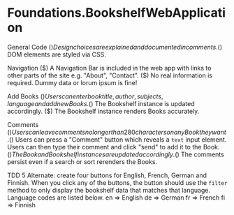 # Foundations.BookshelfWebApplication

General Code
($) Design choices are explained and documented in comments.
($) DOM elements are styled via CSS.

Navigation
($) A Navigation Bar is included in the web app with links to other parts of the site e.g. "About", "Contact".
($) No real information is required. Dummy data or lorum ipsum is fine!

Add Books
($) Users can enter book title, author, subjects, language and add new Books.
($) The Bookshelf instance is updated accordingly.
($) The Bookshelf instance renders Books accurately.

Comments
($) Users can leave comments no longer than 280 characters on any Book they want.
($) Users can press a "Comment" button which reveals a `text` input element. Users can then type their comment and click "send" to add it to the Book.
($) The Book and Bookshelf instances are updated accordingly.
($) The comments persist even if a search or sort rerenders the Books.

TDD 5 Alternate: create four buttons for English, French, German and Finnish. When you click any of the buttons, the button should use the `filter` method to only display the bookshelf data that matches that language. Language codes are listed below.
en => English
de => German
fr => French
fi => Finnish
